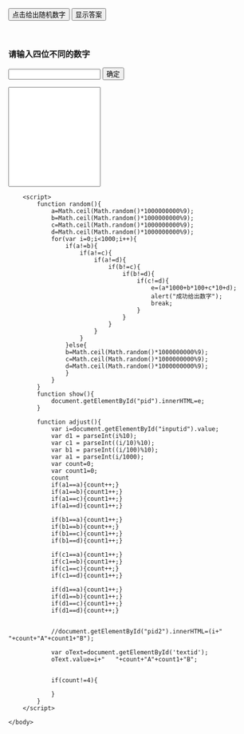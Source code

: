 
<html>
	<head>
		<meta charset="UTF-8">
		<title></title>
	</head>
	<body>
		<div>
			<input type="button" value="点击给出随机数字" onclick="random()"/>
			<input type="button" id="inputid2" value="显示答案" onclick="show()"/>
			<p id="pid"></p>
			<br />
			<h3>请输入四位不同的数字</h3>
			<input id="inputid" type="text" />
			<input type="button" value="确定"  onclick="adjust()"/>
			<p id="pid2"></p>
			<input type="text" id="textid" style="height: 200px;"/>
		</div>
		
		<script>
			function random(){
                a=Math.ceil(Math.random()*1000000000%9);
				b=Math.ceil(Math.random()*1000000000%9);
				c=Math.ceil(Math.random()*1000000000%9);
				d=Math.ceil(Math.random()*1000000000%9);
				for(var i=0;i<1000;i++){
					if(a!=b){
						if(a!=c){
							if(a!=d){
								if(b!=c){
									if(b!=d){
										if(c!=d){	
											e=(a*1000+b*100+c*10+d);
											alert("成功给出数字");
											break;
										}
									}
								}
							}
						}
					}else{
					b=Math.ceil(Math.random()*1000000000%9);
					c=Math.ceil(Math.random()*1000000000%9);
				    d=Math.ceil(Math.random()*1000000000%9);
				    }
				}
            }
			function show(){
				document.getElementById("pid").innerHTML=e;
			}
			
			function adjust(){
				var i=document.getElementById("inputid").value;
				var d1 = parseInt(i%10);
                var c1 = parseInt((i/10)%10); 
                var b1 = parseInt((i/100)%10);
                var a1 = parseInt(i/1000);
                var count=0;
                var count1=0;
                count
                if(a1==a){count++;}
                if(a1==b){count1++;}
                if(a1==c){count1++;}
                if(a1==d){count1++;}
                
                if(b1==a){count1++;}
                if(b1==b){count++;}
                if(b1==c){count1++;}
                if(b1==d){count1++;}
                
                if(c1==a){count1++;}
                if(c1==b){count1++;}
                if(c1==c){count++;}
                if(c1==d){count1++;}
                
                if(d1==a){count1++;}
                if(d1==b){count1++;}
                if(d1==c){count1++;}
                if(d1==d){count++;}
                
                
                //document.getElementById("pid2").innerHTML=(i+"   "+count+"A"+count1+"B");
                
                var oText=document.getElementById('textid');
                oText.value=i+"   "+count+"A"+count1+"B";
                
                
                if(count!=4){
                	
                }
            }
		</script>
		
	</body>
</html>
